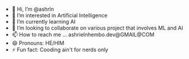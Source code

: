 - 👋 Hi, I’m @ashrln
- 👀 I’m interested in Artificial Intelligence
- 🌱 I’m currently learning AI
- 💞️ I’m looking to collaborate on various project that involves ML and AI
- 📫 How to reach me ... ashrielnhembo.dev@GMAIL@COM
- 😄 Pronouns: HE/HIM
- ⚡ Fun fact: Cooding ain't for nerds only

<!---
ashrln/ashrln is a ✨ special ✨ repository because its `README.md` (this file) appears on your GitHub profile.
You can click the Preview link to take a look at your changes.
--->
